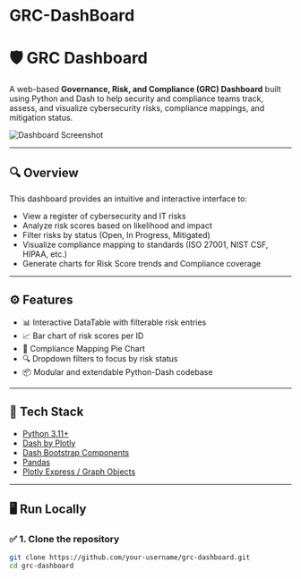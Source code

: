 # GRC-DashBoard

# 🛡️ GRC Dashboard

A web-based **Governance, Risk, and Compliance (GRC) Dashboard** built using Python and Dash to help security and compliance teams track, assess, and visualize cybersecurity risks, compliance mappings, and mitigation status.

![Dashboard Screenshot](demo_screenshot.png)

---

## 🔍 Overview

This dashboard provides an intuitive and interactive interface to:

- View a register of cybersecurity and IT risks
- Analyze risk scores based on likelihood and impact
- Filter risks by status (Open, In Progress, Mitigated)
- Visualize compliance mapping to standards (ISO 27001, NIST CSF, HIPAA, etc.)
- Generate charts for Risk Score trends and Compliance coverage

---

## ⚙️ Features

- 📊 Interactive DataTable with filterable risk entries
- 📈 Bar chart of risk scores per ID
- 🧩 Compliance Mapping Pie Chart
- 🔍 Dropdown filters to focus by risk status
- 📦 Modular and extendable Python-Dash codebase

---

## 🚀 Tech Stack

- [Python 3.11+](https://www.python.org/)
- [Dash by Plotly](https://dash.plotly.com/)
- [Dash Bootstrap Components](https://dash-bootstrap-components.opensource.faculty.ai/)
- [Pandas](https://pandas.pydata.org/)
- [Plotly Express / Graph Objects](https://plotly.com/python/)

---

## 🖥️ Run Locally

### ✅ 1. Clone the repository

```bash
git clone https://github.com/your-username/grc-dashboard.git
cd grc-dashboard
